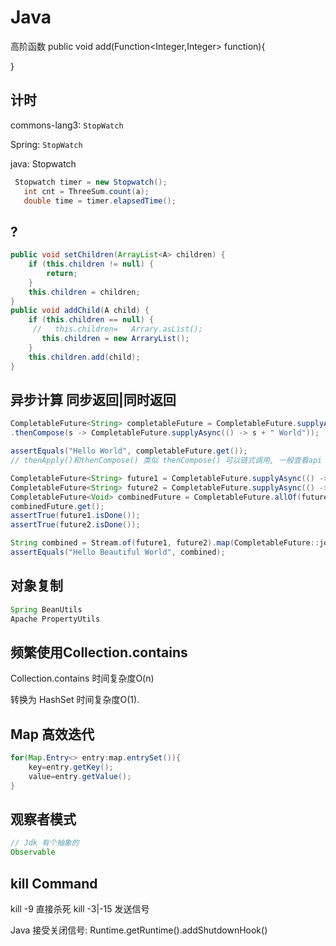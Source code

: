 # Java

高阶函数
public void add(Function<Integer,Integer> function){

}

## 计时

commons-lang3: `StopWatch`

Spring: `StopWatch`

java: Stopwatch

```java
 Stopwatch timer = new Stopwatch();
   int cnt = ThreeSum.count(a);
   double time = timer.elapsedTime();
```

## ?

```java
public void setChildren(ArrayList<A> children) {
    if (this.children != null) {
        return;
    }
    this.children = children;
}
public void addChild(A child) {
    if (this.children == null) {
     //   this.children=   Arrary.asList();
       this.children = new ArraryList();
    }
    this.children.add(child);
}
```

## 异步计算 同步返回|同时返回

```java
CompletableFuture<String> completableFuture = CompletableFuture.supplyAsync(() -> "Hello")
.thenCompose(s -> CompletableFuture.supplyAsync(() -> s + " World"));

assertEquals("Hello World", completableFuture.get()); 
// thenApply()和thenCompose() 类似 thenCompose() 可以链式调用, 一般查看api 看返回值可以猜测是什么用途
```

```java
CompletableFuture<String> future1 = CompletableFuture.supplyAsync(() -> "Hello");
CompletableFuture<String> future2 = CompletableFuture.supplyAsync(() -> "World");
CompletableFuture<Void> combinedFuture = CompletableFuture.allOf(future1, future2);
combinedFuture.get();
assertTrue(future1.isDone());
assertTrue(future2.isDone());

String combined = Stream.of(future1, future2).map(CompletableFuture::join).collect(Collectors.joining(" "));
assertEquals("Hello Beautiful World", combined);
```

## 对象复制

```java
Spring BeanUtils
Apache PropertyUtils
```

## 频繁使用Collection.contains

Collection.contains 时间复杂度O(n)

转换为 HashSet 时间复杂度O(1).

## Map 高效迭代

```java
for(Map.Entry<> entry:map.entrySet()){
    key=entry.getKey();
    value=entry.getValue();
}
```

## 观察者模式

```java
// Jdk 有个抽象的
Observable
```

## kill Command

kill -9 直接杀死
kill -3|-15 发送信号

Java 接受关闭信号: Runtime.getRuntime().addShutdownHook()
